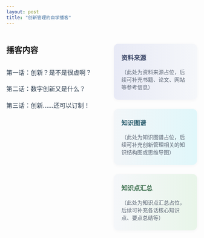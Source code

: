 ```yaml
---
layout: post
title: "创新管理的自学播客"
---
```


<div style="display: flex; flex-direction: row; width: 100%; min-height: 500px; box-sizing: border-box;">
  <!-- 左侧目录 -->
  <div style="width: 50%; min-width: 260px; padding: 32px 24px 32px 0; box-sizing: border-box; display: flex; flex-direction: column; justify-content: flex-start;">
    <h2 style="margin-top:0;">播客内容</h2>
    <ul style="list-style: none; padding: 0; font-size: 1.15em;">
      <li style="margin-bottom: 1.2em;"><a href="innovation_ep1.md" style="text-decoration: none; color: #2a3b4d;">第一话：创新？是不是很虚啊？</a></li>
      <li style="margin-bottom: 1.2em;"><a href="innovation_ep2.md" style="text-decoration: none; color: #2a3b4d;">第二话：数字创新又是什么？</a></li>
      <li style="margin-bottom: 1.2em;"><a href="innovation_ep3.md" style="text-decoration: none; color: #2a3b4d;">第三话：创新……还可以订制！</a></li>
    </ul>
  </div>
  <!-- 右侧三色块区块 -->
  <div style="width: 50%; display: flex; flex-direction: column; gap: 24px; padding: 32px 0 32px 24px; box-sizing: border-box;">
    <div style="background: linear-gradient(90deg, #e8eaf6 0%, #f5f7fa 100%); border-radius: 12px; padding: 24px 20px; box-shadow: 0 2px 8px rgba(44,62,80,0.04);">
      <h3 style="margin-top:0; color: #3a4667;">资料来源</h3>
      <div style="color: #5a6473;">（此处为资料来源占位，后续可补充书籍、论文、网站等参考信息）</div>
    </div>
    <div style="background: linear-gradient(90deg, #f3f6f9 0%, #e0f7fa 100%); border-radius: 12px; padding: 24px 20px; box-shadow: 0 2px 8px rgba(44,62,80,0.04);">
      <h3 style="margin-top:0; color: #2b5d6e;">知识图谱</h3>
      <div style="color: #5a6473;">（此处为知识图谱占位，后续可补充创新管理相关的知识结构图或思维导图）</div>
    </div>
    <div style="background: linear-gradient(90deg, #f5f7fa 0%, #e8f5e9 100%); border-radius: 12px; padding: 24px 20px; box-shadow: 0 2px 8px rgba(44,62,80,0.04);">
      <h3 style="margin-top:0; color: #3a6e4c;">知识点汇总</h3>
      <div style="color: #5a6473;">（此处为知识点汇总占位，后续可补充各话核心知识点、要点总结等）</div>
    </div>
  </div>
</div>


